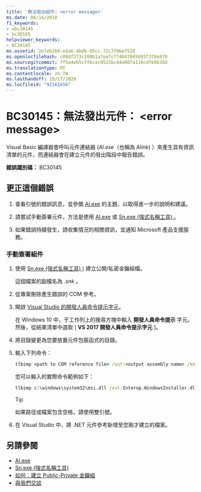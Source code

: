 ```yaml
---
title: '無法發出組件: <error message>'
ms.date: 08/14/2018
f1_keywords:
- vbc30145
- bc30145
helpviewer_keywords:
- BC30145
ms.assetid: 2e7eb2b9-eda6-4bdb-95cc-72c7f0be7528
ms.openlocfilehash: c088f273c100b1a7eefcf74047865093f378e970
ms.sourcegitcommit: ff5a4eb5cffbcac9521bc44a907a118cd7e8638d
ms.translationtype: MT
ms.contentlocale: zh-TW
ms.lasthandoff: 10/17/2020
ms.locfileid: "92161656"
---
```

# <a name="bc30145-unable-to-emit-assembly-error-message"></a>BC30145：無法發出元件： \<error message>

Visual Basic 編譯器會呼叫元件連結器 (*Al.exe*（也稱為 Alink) ）來產生具有資訊清單的元件，而連結器會在建立元件的發出階段中報告錯誤。

**錯誤識別碼：** BC30145

## <a name="to-correct-this-error"></a>更正這個錯誤

1. 查看引號的錯誤訊息，並參閱 [Al.exe](../../../framework/tools/al-exe-assembly-linker.md) 的主題，以取得進一步的說明和建議。

2. 請嘗試手動簽署元件，方法是使用 [Al.exe](../../../framework/tools/al-exe-assembly-linker.md) 或 [Sn.exe (強式名稱工具) ](../../../framework/tools/sn-exe-strong-name-tool.md)。

3. 如果錯誤持續發生，請收集情況的相關資訊，並通知 Microsoft 產品支援服務。

### <a name="to-sign-the-assembly-manually"></a>手動簽署組件

1. 使用 [Sn.exe (強式名稱工具) ](../../../framework/tools/sn-exe-strong-name-tool.md)) 建立公開/私密金鑰組檔。

   這個檔案的副檔名為 *.snk* 。

2. 從專案刪除產生錯誤的 COM 參考。

3. 開啟 [Visual Studio 的開發人員命令提示字元](../../../framework/tools/developer-command-prompt-for-vs.md)。

   在 Windows 10 中，于工作列上的搜尋方塊中輸入 **開發人員命令提示** 字元。 然後，從結果清單中選取 [ **VS 2017 開發人員命令提示字元** ]。

4. 將目錄變更為您要放置元件包裝函式的目錄。

5. 輸入下列命令：

    ```cmd
    tlbimp <path to COM reference file> /out:<output assembly name> /keyfile:<path to .snk file>
    ```

   您可以輸入的實際命令範例如下：

    ```cmd
    tlbimp c:\windows\system32\msi.dll /out:Interop.WindowsInstaller.dll /keyfile:"c:\documents and settings\mykey.snk"
    ```

   > [!TIP]
   > 如果路徑或檔案包含空格，請使用雙引號。

6. 在 Visual Studio 中，將 .NET 元件參考新增至您剛才建立的檔案。

## <a name="see-also"></a>另請參閱

- [Al.exe](../../../framework/tools/al-exe-assembly-linker.md)
- [Sn.exe (強式名稱工具) ](../../../framework/tools/sn-exe-strong-name-tool.md)
- [如何：建立 Public-Private 金鑰組](../../../standard/assembly/create-public-private-key-pair.md)
- [與我們交談](/visualstudio/ide/feedback-options)
